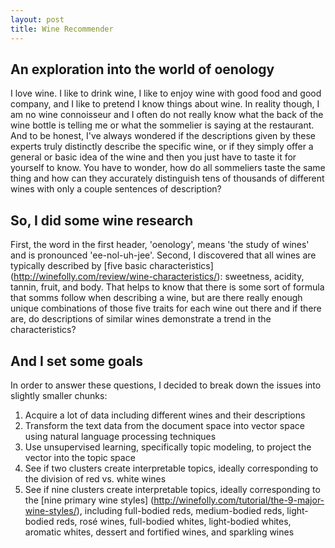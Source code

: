 ```yaml
---
layout: post
title: Wine Recommender
---
```



## An exploration into the world of oenology
I love wine. I like to drink wine, I like to enjoy wine
with good food and good company, and I like to pretend I
know things about wine. In reality though, I am no wine
connoisseur and I often do not really know what the back
of the wine bottle is telling me or what the sommelier is
saying at the restaurant. And to be honest, I've always 
wondered if the descriptions given by these experts truly
distinctly describe the specific wine, or if they simply
offer a general or basic idea of the wine and then you just
have to taste it for yourself to know. You have to wonder, 
how do all sommeliers taste the same thing and how can they
accurately distinguish tens of thousands of different wines
with only a couple sentences of description?

## So, I did some wine research
First, the word in the first header, 'oenology', means 'the
study of wines' and is pronounced 'ee-nol-uh-jee'. Second,
I discovered that all wines are typically described by [five
basic characteristics]
(http://winefolly.com/review/wine-characteristics/):
sweetness, acidity, tannin, fruit,
and body. That helps to know that there is some sort of 
formula that somms follow when describing a wine, but are
there really enough unique combinations of those five traits
for each wine out there and if there are, do descriptions of
similar wines demonstrate a trend in the characteristics?

## And I set some goals
In order to answer these questions, I decided to break down
the issues into slightly smaller chunks:

1. Acquire a lot of data including different wines and their
descriptions
2. Transform the text data from the document space into vector
space using natural language processing techniques
3. Use unsupervised learning, specifically topic modeling, to
project the vector into the topic space
4. See if two clusters create interpretable topics, ideally
corresponding to the division of red vs. white wines
5. See if nine clusters create interpretable topics, ideally 
corresponding to the [nine primary wine styles]
(http://winefolly.com/tutorial/the-9-major-wine-styles/), including 
full-bodied reds, medium-bodied reds, light-bodied reds, rosé wines,
full-bodied whites, light-bodied whites, aromatic whites, dessert
and fortified wines, and sparkling wines



